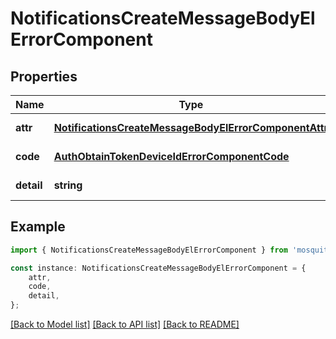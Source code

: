 # NotificationsCreateMessageBodyElErrorComponent


## Properties

Name | Type | Description | Notes
------------ | ------------- | ------------- | -------------
**attr** | [**NotificationsCreateMessageBodyElErrorComponentAttr**](NotificationsCreateMessageBodyElErrorComponentAttr.md) |  | [default to undefined]
**code** | [**AuthObtainTokenDeviceIdErrorComponentCode**](AuthObtainTokenDeviceIdErrorComponentCode.md) |  | [default to undefined]
**detail** | **string** |  | [default to undefined]

## Example

```typescript
import { NotificationsCreateMessageBodyElErrorComponent } from 'mosquito-alert';

const instance: NotificationsCreateMessageBodyElErrorComponent = {
    attr,
    code,
    detail,
};
```

[[Back to Model list]](../README.md#documentation-for-models) [[Back to API list]](../README.md#documentation-for-api-endpoints) [[Back to README]](../README.md)
